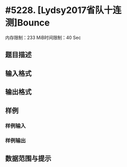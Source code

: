 # #5228. [Lydsy2017省队十连测]Bounce

内存限制：233 MiB时间限制：40 Sec

## 题目描述

## 输入格式

## 输出格式

## 样例

### 样例输入

### 样例输出

## 数据范围与提示
